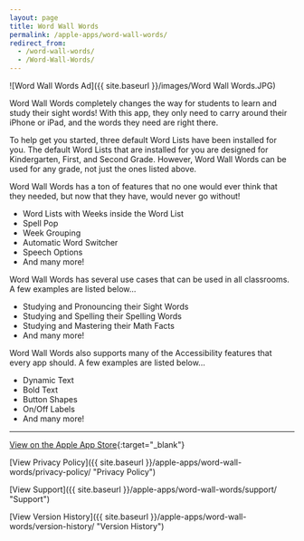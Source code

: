 ```yaml
---
layout: page
title: Word Wall Words
permalink: /apple-apps/word-wall-words/
redirect_from:
  - /word-wall-words/
  - /Word-Wall-Words/
---
```


![Word Wall Words Ad]({{ site.baseurl }}/images/Word Wall Words.JPG)

Word Wall Words completely changes the way for students to learn and study their sight words! With this app, they only need to carry around their iPhone or iPad, and the words they need are right there.

To help get you started, three default Word Lists have been installed for you. The default Word Lists that are installed for you are designed for Kindergarten, First, and Second Grade. However, Word Wall Words can be used for any grade, not just the ones listed above.

Word Wall Words has a ton of features that no one would ever think that they needed, but now that they have, would never go without!
- Word Lists with Weeks inside the Word List
- Spell Pop
- Week Grouping
- Automatic Word Switcher
- Speech Options
- And many more!

Word Wall Words has several use cases that can be used in all classrooms. A few examples are listed below...
- Studying and Pronouncing their Sight Words
- Studying and Spelling their Spelling Words
- Studying and Mastering their Math Facts
- And many more!

Word Wall Words also supports many of the Accessibility features that every app should. A few examples are listed below...
- Dynamic Text
- Bold Text
- Button Shapes
- On/Off Labels
- And many more!

-----------------

[View on the Apple App Store](https://itunes.apple.com/us/app/word-wall-words/id1448109625?mt=8 "View on the Apple App Store"){:target="_blank"}

[View Privacy Policy]({{ site.baseurl }}/apple-apps/word-wall-words/privacy-policy/ "Privacy Policy")

[View Support]({{ site.baseurl }}/apple-apps/word-wall-words/support/ "Support")

[View Version History]({{ site.baseurl }}/apple-apps/word-wall-words/version-history/ "Version History")
